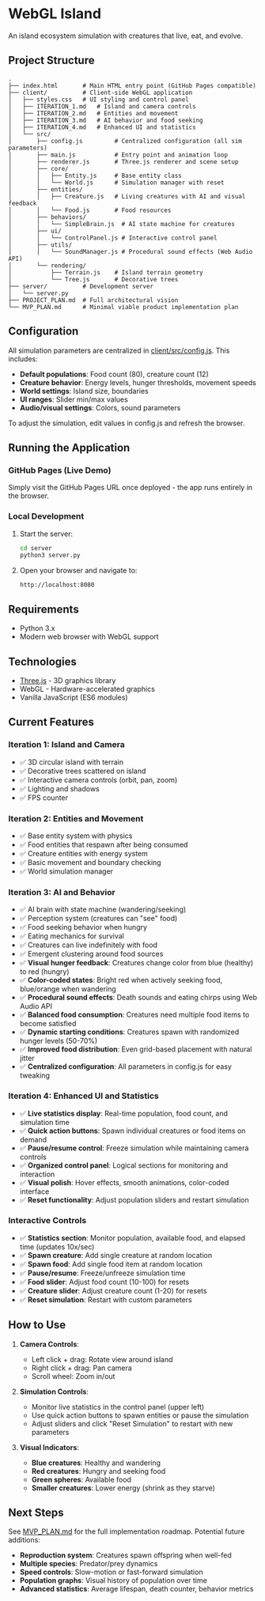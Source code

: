 # WebGL Island

An island ecosystem simulation with creatures that live, eat, and evolve.

## Project Structure

```
.
├── index.html       # Main HTML entry point (GitHub Pages compatible)
├── client/          # Client-side WebGL application
│   ├── styles.css   # UI styling and control panel
│   ├── ITERATION_1.md   # Island and camera controls
│   ├── ITERATION_2.md   # Entities and movement
│   ├── ITERATION_3.md   # AI behavior and food seeking
│   ├── ITERATION_4.md   # Enhanced UI and statistics
│   └── src/
│       ├── config.js         # Centralized configuration (all sim parameters)
│       ├── main.js           # Entry point and animation loop
│       ├── renderer.js       # Three.js renderer and scene setup
│       ├── core/
│       │   ├── Entity.js     # Base entity class
│       │   └── World.js      # Simulation manager with reset
│       ├── entities/
│       │   ├── Creature.js   # Living creatures with AI and visual feedback
│       │   └── Food.js       # Food resources
│       ├── behaviors/
│       │   └── SimpleBrain.js  # AI state machine for creatures
│       ├── ui/
│       │   └── ControlPanel.js # Interactive control panel
│       ├── utils/
│       │   └── SoundManager.js # Procedural sound effects (Web Audio API)
│       └── rendering/
│           ├── Terrain.js    # Island terrain geometry
│           └── Tree.js       # Decorative trees
├── server/          # Development server
│   └── server.py
├── PROJECT_PLAN.md  # Full architectural vision
└── MVP_PLAN.md      # Minimal viable product implementation plan
```

## Configuration

All simulation parameters are centralized in [client/src/config.js](client/src/config.js). This includes:
- **Default populations**: Food count (80), creature count (12)
- **Creature behavior**: Energy levels, hunger thresholds, movement speeds
- **World settings**: Island size, boundaries
- **UI ranges**: Slider min/max values
- **Audio/visual settings**: Colors, sound parameters

To adjust the simulation, edit values in config.js and refresh the browser.

## Running the Application

### GitHub Pages (Live Demo)
Simply visit the GitHub Pages URL once deployed - the app runs entirely in the browser.

### Local Development

1. Start the server:
   ```bash
   cd server
   python3 server.py
   ```

2. Open your browser and navigate to:
   ```
   http://localhost:8080
   ```

## Requirements

- Python 3.x
- Modern web browser with WebGL support

## Technologies

- [Three.js](https://threejs.org/) - 3D graphics library
- WebGL - Hardware-accelerated graphics
- Vanilla JavaScript (ES6 modules)

## Current Features

### Iteration 1: Island and Camera
- ✅ 3D circular island with terrain
- ✅ Decorative trees scattered on island
- ✅ Interactive camera controls (orbit, pan, zoom)
- ✅ Lighting and shadows
- ✅ FPS counter

### Iteration 2: Entities and Movement
- ✅ Base entity system with physics
- ✅ Food entities that respawn after being consumed
- ✅ Creature entities with energy system
- ✅ Basic movement and boundary checking
- ✅ World simulation manager

### Iteration 3: AI and Behavior
- ✅ AI brain with state machine (wandering/seeking)
- ✅ Perception system (creatures can "see" food)
- ✅ Food seeking behavior when hungry
- ✅ Eating mechanics for survival
- ✅ Creatures can live indefinitely with food
- ✅ Emergent clustering around food sources
- ✅ **Visual hunger feedback**: Creatures change color from blue (healthy) to red (hungry)
- ✅ **Color-coded states**: Bright red when actively seeking food, blue/orange when wandering
- ✅ **Procedural sound effects**: Death sounds and eating chirps using Web Audio API
- ✅ **Balanced food consumption**: Creatures need multiple food items to become satisfied
- ✅ **Dynamic starting conditions**: Creatures spawn with randomized hunger levels (50-70%)
- ✅ **Improved food distribution**: Even grid-based placement with natural jitter
- ✅ **Centralized configuration**: All parameters in config.js for easy tweaking

### Iteration 4: Enhanced UI and Statistics
- ✅ **Live statistics display**: Real-time population, food count, and simulation time
- ✅ **Quick action buttons**: Spawn individual creatures or food items on demand
- ✅ **Pause/resume control**: Freeze simulation while maintaining camera controls
- ✅ **Organized control panel**: Logical sections for monitoring and interaction
- ✅ **Visual polish**: Hover effects, smooth animations, color-coded interface
- ✅ **Reset functionality**: Adjust population sliders and restart simulation

### Interactive Controls
- ✅ **Statistics section**: Monitor population, available food, and elapsed time (updates 10x/sec)
- ✅ **Spawn creature**: Add single creature at random location
- ✅ **Spawn food**: Add single food item at random location
- ✅ **Pause/resume**: Freeze/unfreeze simulation time
- ✅ **Food slider**: Adjust food count (10-100) for resets
- ✅ **Creature slider**: Adjust creature count (1-20) for resets
- ✅ **Reset simulation**: Restart with custom parameters

## How to Use

1. **Camera Controls**:
   - Left click + drag: Rotate view around island
   - Right click + drag: Pan camera
   - Scroll wheel: Zoom in/out

2. **Simulation Controls**:
   - Monitor live statistics in the control panel (upper left)
   - Use quick action buttons to spawn entities or pause the simulation
   - Adjust sliders and click "Reset Simulation" to restart with new parameters

3. **Visual Indicators**:
   - **Blue creatures**: Healthy and wandering
   - **Red creatures**: Hungry and seeking food
   - **Green spheres**: Available food
   - **Smaller creatures**: Lower energy (shrink as they starve)

## Next Steps

See [MVP_PLAN.md](MVP_PLAN.md) for the full implementation roadmap. Potential future additions:
- **Reproduction system**: Creatures spawn offspring when well-fed
- **Multiple species**: Predator/prey dynamics
- **Speed controls**: Slow-motion or fast-forward simulation
- **Population graphs**: Visual history of population over time
- **Advanced statistics**: Average lifespan, death counter, behavior metrics

